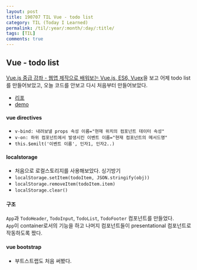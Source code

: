 ```yaml
---
layout: post
title: 190707 TIL Vue - todo list
category: TIL (Today I Learned)
permalink: /til/:year/:month/:day/:title/
tags: [TIL]
comments: true
---
```


## **Vue - todo list**  

[Vue.js 중급 강좌 - 웹앱 제작으로 배워보는 Vue.js, ES6, Vuex](https://www.inflearn.com/course/vue-pwa-vue-js-%EC%A4%91%EA%B8%89/dashboard)을 보고 어제 todo list를 만들어보았고, 오늘 코드를 안보고 다시 처음부터 만들어보았다.   
- [리포](https://github.com/developersoom/my-vue-todo)
- [demo](https://developersoom.github.io/vue-todo/)

#### vue directives
- `v-bind: 내려보낼 props 속성 이름="현재 위치의 컴포넌트 데이터 속성"`
- `v-on: 하위 컴포넌트에서 발생시킨 이벤트 이름="현재 컴포넌트의 메서드명"`
- `this.$emilt('이벤트 이름', 인자1, 인자2..)`

#### localstorage
- 처음으로 로컬스토리지를 사용해보았다. 싱기방기
- `localStorage.setItem(todoItem, JSON.stringify(obj))`
- `localStorage.removeItem(todoItem.item)`
- `localStorage.clear()`

#### 구조
`App`과 `TodoHeader`, `TodoInput`, `TodoList`, `TodoFooter` 컴포넌트를 만들었다.    
`App`이 container로서의 기능을 하고 나머지 컴포넌트들이 presentational 컴포넌트로 작동하도록 짰다. 

#### vue bootstrap
- 부트스트랩도 처음 써봤다. 

